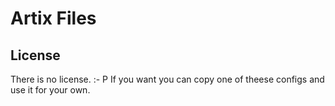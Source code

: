 # Artix Files

## License
There is no license. :- P If you want you can copy one of theese configs and use it for your own.